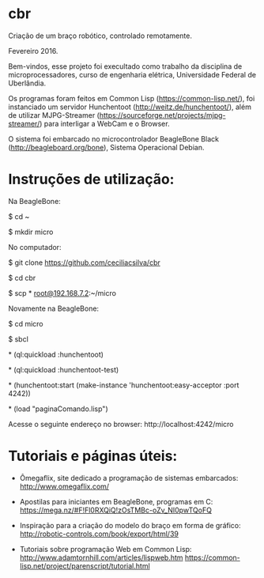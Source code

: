 # cbr
Criação de um braço robótico, controlado remotamente.

Fevereiro 2016.

Bem-vindos, esse projeto foi execultado como trabalho da disciplina de microprocessadores, curso de engenharia elétrica, Universidade Federal de Uberlândia.

Os programas foram feitos em Common Lisp (https://common-lisp.net/), foi instanciado um servidor Hunchentoot (http://weitz.de/hunchentoot/), além de utilizar MJPG-Streamer (https://sourceforge.net/projects/mjpg-streamer/) para interligar a WebCam e o Browser. 

O sistema foi embarcado no microcontrolador BeagleBone Black (http://beagleboard.org/bone), Sistema Operacional Debian.

# Instruções de utilização:

Na BeagleBone:

$ cd ~

$ mkdir micro

No computador:

$ git clone https://github.com/ceciliacsilva/cbr

$ cd cbr

$ scp * root@192.168.7.2:~/micro

Novamente na BeagleBone:

$ cd micro

$ sbcl

 \* (ql:quickload :hunchentoot)

 \* (ql:quickload :hunchentoot-test)

 \* (hunchentoot:start (make-instance 'hunchentoot:easy-acceptor :port 4242))

 \* (load "paginaComando.lisp")

Acesse o seguinte endereço no browser: http://localhost:4242/micro

# Tutoriais e páginas úteis:

* Ômegaflix, site dedicado a programação de sistemas embarcados: http://www.omegaflix.com/

* Apostilas para iniciantes em BeagleBone, programas em C: https://mega.nz/#F!Fl0RXQiQ!zOsTMBc-oZv_NI0pwTQoFQ

* Inspiração para a criação do modelo do braço em forma de gráfico: http://robotic-controls.com/book/export/html/39

* Tutoriais sobre programação Web em Common Lisp: http://www.adamtornhill.com/articles/lispweb.htm
                                                https://common-lisp.net/project/parenscript/tutorial.html

